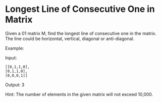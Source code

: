 # Longest Line of Consecutive One in Matrix
 

Given a 01 matrix M, find the longest line of consecutive one in the matrix. The line could be horizontal, vertical, diagonal or anti-diagonal.

Example:

Input:

    [[0,1,1,0],
    [0,1,1,0],
    [0,0,0,1]]

Output: 3
 

Hint: The number of elements in the given matrix will not exceed 10,000.